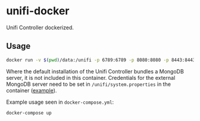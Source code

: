 # unifi-docker

Unifi Controller dockerized.

## Usage

```bash
docker run -v $(pwd)/data:/unifi -p 6789:6789 -p 8080:8080 -p 8443:8443 -p 8880:8880 -p 8843:8843 -p 3478:3478/udp vjacobs/unifi
```

Where the default installation of the Unifi Controller bundles a MongoDB server, it is not included in this container. Credentials for the external MongoDB server need to be set in `/unifi/system.properties` in the container ([example](./data/system.properties)).

Example usage seen in `docker-compose.yml`:

```bash
docker-compose up
```
